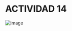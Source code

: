# ACTIVIDAD 14

![image](https://github.com/Lapituda/Actividad-14/assets/102392241/c8b9414d-bda2-4459-85f8-11b74baf5b42)
